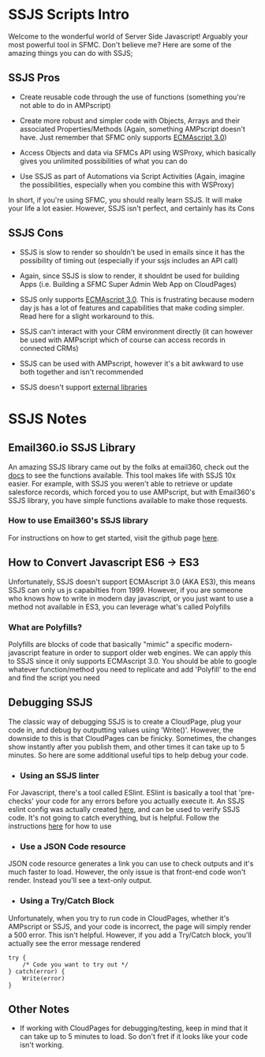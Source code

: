 # SSJS Scripts Intro
Welcome to the wonderful world of Server Side Javascript! Arguably your most powerful tool in SFMC. Don't believe me? Here are some of the amazing things you can do with SSJS; 

## SSJS Pros
* Create reusable code through the use of functions (something you're not able to do in AMPscript)

* Create more robust and simpler code with Objects, Arrays and their associated Properties/Methods (Again, something AMPscript doesn't have. Just remember that SFMC only supports [ECMAscript 3.0](https://www.ecma-international.org/wp-content/uploads/ECMA-262_3rd_edition_december_1999.pdf))

* Access Objects and data via SFMCs API using WSProxy, which basically gives you unlimited possibilities of what you can do 

* Use SSJS as part of Automations via Script Activities (Again, imagine the possibilities, especially when you combine this with WSProxy)

In short, if you're using SFMC, you should really learn SSJS. It will make your life a lot easier. However, SSJS isn't perfect, and certainly has its Cons

## SSJS Cons
* SSJS is slow to render so shouldn't be used in emails since it has the possibility of timing out (especially if your ssjs includes an API call)

* Again, since SSJS is slow to render, it shouldnt be used for building Apps (i.e. Building a SFMC Super Admin Web App on CloudPages)

* SSJS only supports [ECMAscript 3.0](https://www.ecma-international.org/wp-content/uploads/ECMA-262_3rd_edition_december_1999.pdf). This is frustrating because modern day js has a lot of features and capabilities that make coding simpler. Read here for a slight workaround to this.

* SSJS can't interact with your CRM environment directly (it can however be used with AMPscript which of course can access records in connected CRMs)

* SSJS can be used with AMPscript, however it's a bit awkward to use both together and isn't recommended

* SSJS doesn't support [external libraries](https://developer.salesforce.com/docs/atlas.en-us.mc-programmatic-content.meta/mc-programmatic-content/index.htm)


# SSJS Notes

## Email360.io SSJS Library
An amazing SSJS library came out by the folks at email360, check out the [docs](https://docs.email360.io/) to see the functions available. This tool makes life with SSJS 10x easier. For example, with SSJS you weren't able to retrieve or update salesforce records, which forced you to use AMPscript, but with Email360's SSJS library, you have simple functions available to make those requests. 

### How to use Email360's SSJS library
For instructions on how to get started, visit the github page [here](https://github.com/email360/ssjs-lib).

## How to Convert Javascript ES6 -> ES3
Unfortunately, SSJS doesn't support ECMAscript 3.0 (AKA ES3), this means SSJS can only us js capabilties from 1999. However, if you are someone who knows how to write in modern day javascript, or you just want to use a method not available in ES3, you can leverage what's called Polyfills

### What are Polyfills?
Polyfills are blocks of code that basically "mimic" a specific modern-javascript feature in order to support older web engines. We can apply this to SSJS since it only supports ECMAscript 3.0. You should be able to google whatever function/method you need to replicate and add 'Polyfill' to the end and find the script you need

## Debugging SSJS
The classic way of debugging SSJS is to create a CloudPage, plug your code in, and debug by outputting values using 'Write()'. However, the downside to this is that CloudPages can be finicky. Sometimes, the changes show instantly after you publish them, and other times it can take up to 5 minutes. So here are some additional useful tips to help debug your code.

* ### Using an SSJS linter
For Javascript, there's a tool called ESlint. ESlint is basically a tool that 'pre-checks' your code for any errors before you actually execute it. An SSJS eslint config was actually created [here](https://github.com/JoernBerkefeld/eslint-config-ssjs), and can be used to verify SSJS code. It's not going to catch everything, but is helpful. Follow the instructions [here](https://github.com/JoernBerkefeld/eslint-config-ssjs) for how to use

* ### Use a JSON Code resource
JSON code resource generates a link you can use to check outputs and it's much faster to load. However, the only issue is that front-end code won't render. Instead you'll see a text-only output.

* ### Using a Try/Catch Block
Unfortunately, when you try to run code in CloudPages, whether it's AMPscript or SSJS, and your code is incorrect, the page will simply render a 500 error. This isn't helpful. However, if you add a Try/Catch block, you'll actually see the error message rendered
```
try {
    /* Code you want to try out */
} catch(error) {
    Write(error)
}
```

## Other Notes
* If working with CloudPages for debugging/testing, keep in mind that it can take up to 5 minutes to load. So don't fret if it looks like your code isn't working.





